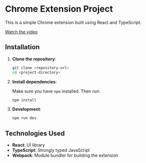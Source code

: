 # Chrome Extension Project

This is a simple Chrome extension built using React and TypeScript.

[Watch the video](https://vimeo.com/1012284393)

## Installation

1. **Clone the repository**:

   ```bash
   git clone <repository-url>
   cd <project-directory>
   ```

2. **Install dependencies**:

   Make sure you have `npm` installed. Then run:

   ```bash
   npm install
   ```

3. **Development**:

   ```bash
   npm run dev
   ```

## Technologies Used

- **React**: UI library
- **TypeScript**: Strongly typed JavaScript
- **Webpack**: Module bundler for building the extension

